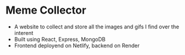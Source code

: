 # Meme Collector

- A website to collect and store all the images and gifs I find over the interent
- Built using React, Express, MongoDB
- Frontend deployend on Netlify, backend on Render
